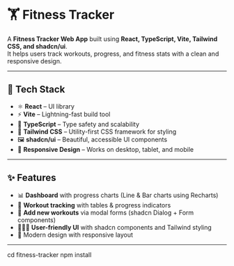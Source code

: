 # 🏋️ Fitness Tracker  

A **Fitness Tracker Web App** built using **React, TypeScript, Vite, Tailwind CSS, and shadcn/ui**.  
It helps users track workouts, progress, and fitness stats with a clean and responsive design.  

---

## 🚀 Tech Stack  
- ⚛️ **React** – UI library  
- ⚡ **Vite** – Lightning-fast build tool  
- 📝 **TypeScript** – Type safety and scalability  
- 🎨 **Tailwind CSS** – Utility-first CSS framework for styling  
- 🖼 **shadcn/ui** – Beautiful, accessible UI components  
- 📱 **Responsive Design** – Works on desktop, tablet, and mobile  

---

## ✨ Features  
- 📊 **Dashboard** with progress charts (Line & Bar charts using Recharts)  
- 🏃 **Workout tracking** with tables & progress indicators  
- 🔄 **Add new workouts** via modal forms (shadcn Dialog + Form components)  
- 🧑‍🤝‍🧑 **User-friendly UI** with shadcn components and Tailwind styling  
- 🌙 Modern design with responsive layout  

---
cd fitness-tracker
npm install
